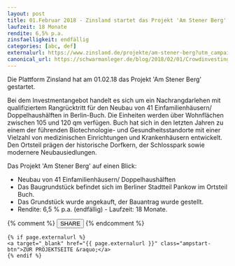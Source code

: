 ```yaml
---
layout: post
title: 01.Februar 2018 - Zinsland startet das Projekt 'Am Stener Berg'
laufzeit: 18 Monate
rendite: 6,5% p.a.
zinsfaelligkeit: endfällig
categories: [abc, def]
externalurl: https://www.zinsland.de/projekte/am-stener-berg?utm_campaign=tell-a-friend&utm_source=ZL967155
canonical_url: https://schwarmanleger.de/blog/2018/02/01/Crowdinvesting-Zinsland-am-stener-berg.html
---
```


<p>Die Plattform Zinsland hat am 01.02.18 das Projekt 'Am Stener Berg' gestartet.</p>

<p>Bei dem Investmentangebot handelt es sich um ein Nachrangdarlehen mit qualifiziertem Rangrücktritt für den Neubau von 41 Einfamilienhäusern/ Doppelhaushälften in Berlin-Buch. Die Einheiten werden über Wohnflächen zwischen 105 und 120 qm verfügen. Buch hat sich in den letzten Jahren zu einem der führenden Biotechnologie- und Gesundheitsstandorte mit einer Vielzahl von medizinischen Einrichtungen und Krankenhäusern entwickelt. Den Ortsteil prägen der historische Dorfkern, der Schlosspark sowie modernere Neubausiedlungen.</p>

<p>Das Projekt 'Am Stener Berg' auf einen Blick:</p>
<ul>
    <li>Neubau von 41 Einfamilienhäusern/ Doppelhaushälften</li>
    <li>Das Baugrundstück befindet sich im Berliner Stadtteil Pankow im Ortsteil Buch.</li>
    <li>Das Grundstück wurde angekauft, der Bauantrag wurde gestellt.</li>
    <li>Rendite: 6,5 % p.a. (endfällig) - Laufzeit: 18 Monate.</li>
</ul>

<div class="blogbottom">
    {% comment %}
    <button>SHARE</button>
    {% endcomment %}

    {% if page.externalurl %}
    <a target="_blank" href="{{ page.externalurl }}" class="ampstart-btn">ZUR PROJEKTSEITE &raquo;</a>
    {% endif %}
    
</div>
